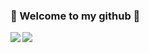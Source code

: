 ### 🌱 Welcome to my github 🌱 

<a href="https://github-readme-stats.vercel.app/api?username=lightClouds917)](http://java4all.cn/">
  <img align="left" src="https://github-readme-stats.vercel.app/api?username=lightClouds917&show_icons=true" />
</a>
<a href="#" style="cursor: default;">
  <img align="left" src="https://github-readme-stats.vercel.app/api/top-langs/?username=lightClouds917&hide=html,thrift" />
</a>


<!--
[![Chuntaojun's github stats](https://github-readme-stats.vercel.app/api?username=lightClouds917)](http://java4all.cn/)

**lightClouds917/lightClouds917** is a ✨ _special_ ✨ repository because its `README.md` (this file) appears on your GitHub profile.

Here are some ideas to get you started:

- 🔭 I’m currently working on ...
- 🌱 I’m currently learning ...
- 👯 I’m looking to collaborate on ...
- 🤔 I’m looking for help with ...
- 💬 Ask me about ...
- 📫 How to reach me: ...
- 😄 Pronouns: ...
- ⚡ Fun fact: ...
-->

